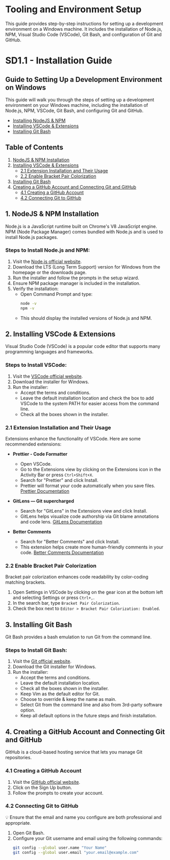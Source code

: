 # Tooling and Environment Setup
  This guide provides step-by-step instructions for setting up a development environment on a Windows machine. It includes the installation of Node.js, NPM, Visual Studio Code (VSCode), Git Bash, and configuration of Git and GitHub.

# SD1.1 - Installation Guide

## Guide to Setting Up a Development Environment on Windows
   This guide will walk you through the steps of setting up a development environment on your Windows machine, including the installation of Node.js, NPM, VSCode, Git Bash, and configuring Git and GitHub.

- [Installing NodeJS & NPM](https://www.notion.so/Installing-NodeJS-NPM-0a3c86e5dab245c19a428858733d0b43?pvs=21)
- [Installing VSCode & Extensions](https://www.notion.so/Installing-VSCode-Extensions-b5d3164b5b864eef9e5895e96570ef9f?pvs=21)
- [Installing Git Bash](https://www.notion.so/Installing-Git-Bash-b0b6fe6d730b45f194bf88709fe4a87c?pvs=21)


## Table of Contents

1. [NodeJS & NPM Installation](#1-nodejs--npm-installation)
2. [Installing VSCode & Extensions](#2-installing-vscode--extensions)
   - [2.1 Extension Installation and Their Usage](#21-extension-installation-and-their-usage)
   - [2.2 Enable Bracket Pair Colorization](#22-enable-bracket-pair-colorization)
3. [Installing Git Bash](#3-installing-git-bash)
4. [Creating a GitHub Account and Connecting Git and GitHub](#4-creating-a-github-account-and-connecting-git-and-github)
   - [4.1 Creating a GitHub Account](#41-creating-a-github-account)
   - [4.2 Connecting Git to GitHub](#42-connecting-git-to-github)


## 1. NodeJS & NPM Installation

Node.js is a JavaScript runtime built on Chrome's V8 JavaScript engine. NPM (Node Package Manager) comes bundled with Node.js and is used to install Node.js packages.

### Steps to Install Node.js and NPM:

1. Visit the [Node.js official website](https://nodejs.org/).
2. Download the LTS (Long Term Support) version for Windows from the homepage or the downloads page.
3. Run the installer and follow the prompts in the setup wizard.
4. Ensure NPM package manager is included in the installation.
5. Verify the installation:
   - Open Command Prompt and type:
     ```bash
     node -v
     npm -v
     ```
   - This should display the installed versions of Node.js and NPM.

## 2. Installing VSCode & Extensions

Visual Studio Code (VSCode) is a popular code editor that supports many programming languages and frameworks.

### Steps to Install VSCode:

1. Visit the [VSCode official website](https://code.visualstudio.com/).
2. Download the installer for Windows.
3. Run the installer:
   - Accept the terms and conditions.
   - Leave the default installation location and check the box to add VSCode to the system PATH for easier access from the command line.
   - Check all the boxes shown in the installer.

### 2.1 Extension Installation and Their Usage

Extensions enhance the functionality of VSCode. Here are some recommended extensions:

- **Prettier - Code Formatter**
  - Open VSCode.
  - Go to the Extensions view by clicking on the Extensions icon in the Activity Bar or press `Ctrl+Shift+X`.
  - Search for "Prettier" and click Install.
  - Prettier will format your code automatically when you save files. [Prettier Documentation](https://prettier.io/docs/en/)

- **GitLens — Git supercharged**
  - Search for "GitLens" in the Extensions view and click Install.
  - GitLens helps visualize code authorship via Git blame annotations and code lens. [GitLens Documentation](https://gitlens.ampproject.org/)

- **Better Comments**
  - Search for "Better Comments" and click Install.
  - This extension helps create more human-friendly comments in your code. [Better Comments Documentation](https://marketplace.visualstudio.com/items?itemName=aaron-bond.better-comments)

### 2.2 Enable Bracket Pair Colorization

Bracket pair colorization enhances code readability by color-coding matching brackets.

1. Open Settings in VSCode by clicking on the gear icon at the bottom left and selecting Settings or press `Ctrl+,`.
2. In the search bar, type `Bracket Pair Colorization`.
3. Check the box next to `Editor > Bracket Pair Colorization: Enabled`.

## 3. Installing Git Bash

Git Bash provides a bash emulation to run Git from the command line.

### Steps to Install Git Bash:

1. Visit the [Git official website](https://git-scm.com/).
2. Download the Git installer for Windows.
3. Run the installer:
   - Accept the terms and conditions.
   - Leave the default installation location.
   - Check all the boxes shown in the installer.
   - Keep Vim as the default editor for Git.
   - Choose to override & keep the name as main.
   - Select Git from the command line and also from 3rd-party software option.
   - Keep all default options in the future steps and finish installation.

## 4. Creating a GitHub Account and Connecting Git and GitHub

GitHub is a cloud-based hosting service that lets you manage Git repositories.

### 4.1 Creating a GitHub Account

1. Visit the [GitHub official website](https://github.com/).
2. Click on the Sign Up button.
3. Follow the prompts to create your account.

### 4.2 Connecting Git to GitHub

💡 Ensure that the email and name you configure are both professional and appropriate.

1. Open Git Bash.
2. Configure your Git username and email using the following commands:
   ```bash
   git config --global user.name "Your Name"
   git config --global user.email "your.email@example.com"
